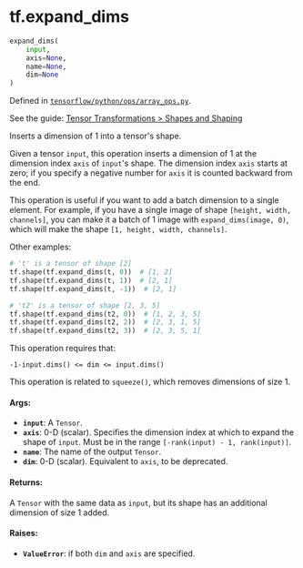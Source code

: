 <div itemscope itemtype="http://developers.google.com/ReferenceObject">
<meta itemprop="name" content="tf.expand_dims" />
</div>

# tf.expand_dims

``` python
expand_dims(
    input,
    axis=None,
    name=None,
    dim=None
)
```



Defined in [`tensorflow/python/ops/array_ops.py`](https://www.tensorflow.org/code/tensorflow/python/ops/array_ops.py).

See the guide: [Tensor Transformations > Shapes and Shaping](../../../api_guides/python/array_ops.md#Shapes_and_Shaping)

Inserts a dimension of 1 into a tensor's shape.

Given a tensor `input`, this operation inserts a dimension of 1 at the
dimension index `axis` of `input`'s shape. The dimension index `axis` starts
at zero; if you specify a negative number for `axis` it is counted backward
from the end.

This operation is useful if you want to add a batch dimension to a single
element. For example, if you have a single image of shape `[height, width,
channels]`, you can make it a batch of 1 image with `expand_dims(image, 0)`,
which will make the shape `[1, height, width, channels]`.

Other examples:

```python
# 't' is a tensor of shape [2]
tf.shape(tf.expand_dims(t, 0))  # [1, 2]
tf.shape(tf.expand_dims(t, 1))  # [2, 1]
tf.shape(tf.expand_dims(t, -1))  # [2, 1]

# 't2' is a tensor of shape [2, 3, 5]
tf.shape(tf.expand_dims(t2, 0))  # [1, 2, 3, 5]
tf.shape(tf.expand_dims(t2, 2))  # [2, 3, 1, 5]
tf.shape(tf.expand_dims(t2, 3))  # [2, 3, 5, 1]
```

This operation requires that:

`-1-input.dims() <= dim <= input.dims()`

This operation is related to `squeeze()`, which removes dimensions of
size 1.

#### Args:

* <b>`input`</b>: A `Tensor`.
* <b>`axis`</b>: 0-D (scalar). Specifies the dimension index at which to
    expand the shape of `input`. Must be in the range
    `[-rank(input) - 1, rank(input)]`.
* <b>`name`</b>: The name of the output `Tensor`.
* <b>`dim`</b>: 0-D (scalar). Equivalent to `axis`, to be deprecated.


#### Returns:

A `Tensor` with the same data as `input`, but its shape has an additional
dimension of size 1 added.


#### Raises:

* <b>`ValueError`</b>: if both `dim` and `axis` are specified.